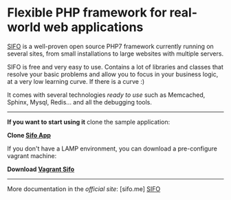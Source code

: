 Flexible PHP framework for real-world web applications
=======================================================
[SIFO] is a well-proven open source PHP7 framework currently running on several
sites, from small installations to large websites with multiple servers.

SIFO is free and very easy to use. Contains a lot of libraries and classes that resolve your basic problems and allow you to focus in your business logic, at a very low learning curve. If there is a curve :)

It comes with several technologies *ready to use* such as Memcached, Sphinx, Mysql, Redis... and all the debugging tools.

---

**If you want to start using it** clone the sample application:

**Clone [Sifo App](https://github.com/sifophp/sifo-app)**

If you don't have a LAMP environment, you can download a pre-configure vagrant machine:

**Download  [Vagrant Sifo](https://github.com/sifophp/vagrant-sifo)**

---

More documentation in the *official site*: [sifo.me] [SIFO]

[SIFO]: http://sifo.me


